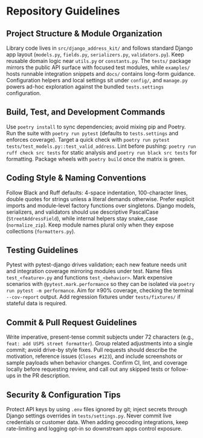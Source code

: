 # Repository Guidelines

## Project Structure & Module Organization
Library code lives in `src/django_address_kit/` and follows standard Django app layout (`models.py`, `fields.py`, `serializers.py`, `validators.py`). Keep reusable domain logic near `utils.py` or `constants.py`. The `tests/` package mirrors the public API surface with focused test modules, while `examples/` hosts runnable integration snippets and `docs/` contains long-form guidance. Configuration helpers and local settings sit under `config/`, and `manage.py` powers ad-hoc exploration against the bundled `tests.settings` configuration.

## Build, Test, and Development Commands
Use `poetry install` to sync dependencies; avoid mixing pip and Poetry. Run the suite with `poetry run pytest` (defaults to `tests.settings` and enforces coverage). Target a quick check with `poetry run pytest tests/test_models.py::test_valid_address`. Lint before pushing: `poetry run ruff check src tests` for static analysis and `poetry run black src tests` for formatting. Package wheels with `poetry build` once the matrix is green.

## Coding Style & Naming Conventions
Follow Black and Ruff defaults: 4-space indentation, 100-character lines, double quotes for strings unless a literal demands otherwise. Prefer explicit imports and module-level factory functions over singletons. Django models, serializers, and validators should use descriptive PascalCase (`StreetAddressField`), while internal helpers stay snake_case (`normalize_zip`). Keep module names plural only when they expose collections (`formatters.py`).

## Testing Guidelines
Pytest with pytest-django drives validation; each new feature needs unit and integration coverage mirroring modules under test. Name files `test_<feature>.py` and functions `test_<behavior>`. Mark expensive scenarios with `@pytest.mark.performance` so they can be isolated via `poetry run pytest -m performance`. Aim for ≥90% coverage, checking the terminal `--cov-report` output. Add regression fixtures under `tests/fixtures/` if stateful data is required.

## Commit & Pull Request Guidelines
Write imperative, present-tense commit subjects under 72 characters (e.g., `feat: add USPS street formatter`). Group related adjustments into a single commit; avoid drive-by style fixes. Pull requests should describe the motivation, reference issues (`Closes #123`), and include screenshots or sample payloads when behavior changes. Confirm CI, lint, and coverage locally before requesting review, and call out any skipped tests or follow-ups in the PR description.

## Security & Configuration Tips
Protect API keys by using `.env` files ignored by git; inject secrets through Django settings overrides in `tests/settings.py`. Never commit live credentials or customer data. When adding geocoding integrations, keep rate-limiting and logging opt-in so downstream apps control exposure.
